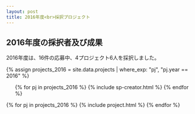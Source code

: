 ```yaml
---
layout: post
title: 2016年度<br>採択プロジェクト
---
```


<h2>2016年度の採択者及び成果</h2>
<p>2016年度は、16件の応募中、4プロジェクト6人を採択しました。</p>

{% assign projects_2016 = site.data.projects | where_exp: "pj", "pj.year == 2016" %}
<ul class="project-list">
  {% for pj in projects_2016 %}
    {% include sp-creator.html %}
  {% endfor %}
</ul>

<div class="projects flex">
  {% for pj in projects_2016 %}
    {% include project.html %}
  {% endfor %}
</div>
